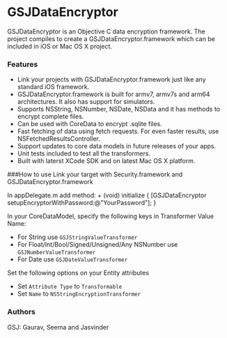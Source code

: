 # GSJDataEncryptor
GSJDataEncryptor is an Objective C data encryption framework. The project compiles to create a GSJDataEncryptor.framework which can be included in iOS or Mac OS X project.

### Features
- Link your projects with GSJDataEncryptor.framework just like any standard iOS framework.
- GSJDataEncryptor.framework is built for armv7, armv7s and arm64 architectures. It also has support for simulators.
- Supports NSString, NSNumber, NSDate, NSData and it has methods to encrypt complete files.
- Can be used with CoreData to encrypt .sqlite files.
- Fast fetching of data using fetch requests. For even faster results, use NSFetchedResultsController.
- Support updates to core data models in future releases of your apps.
- Unit tests included to test all the transformers. 
- Built with laterst XCode SDK and on latest Mac OS X platform.

###How to use
Link your target with Security.framework and GSJDataEncryptor.framework

In appDelegate.m add method:
    + (void) initialize {
      [GSJDataEncryptor setupEncryptorWithPassword:@"YourPassword"];
    }

In your CoreDataModel, specify the following keys in Transformer Value Name:
- For String use `GSJStringValueTransformer`
- For Float/Int/Bool/Signed/Unsigned/Any NSNumber use `GSJNumberValueTransformer`
- For Date use `GSJDateValueTransformer`

Set the following options on your Entity attributes
- Set `Attribute Type` to `Transformable`
- Set `Name` to `NSStringEncryptionTransformer`
 
### Authors
GSJ: Gaurav, Seema and Jasvinder
